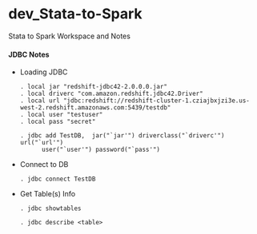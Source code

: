 # dev_Stata-to-Spark
Stata to Spark Workspace and Notes

#### JDBC Notes
- Loading JDBC
  ```
  . local jar "redshift-jdbc42-2.0.0.0.jar"
  . local driverc "com.amazon.redshift.jdbc42.Driver"
  . local url "jdbc:redshift://redshift-cluster-1.cziajbxjzi3e.us-west-2.redshift.amazonaws.com:5439/testdb"
  . local user "testuser"
  . local pass "secret"

  . jdbc add TestDB,  jar("`jar'") driverclass("`driverc'") url("`url'")
        user("`user'") password("`pass'")
  ```

- Connect to DB
  ```
  . jdbc connect TestDB
  ```

- Get Table(s) Info
  ```
  . jdbc showtables

  . jdbc describe <table>
  ```
